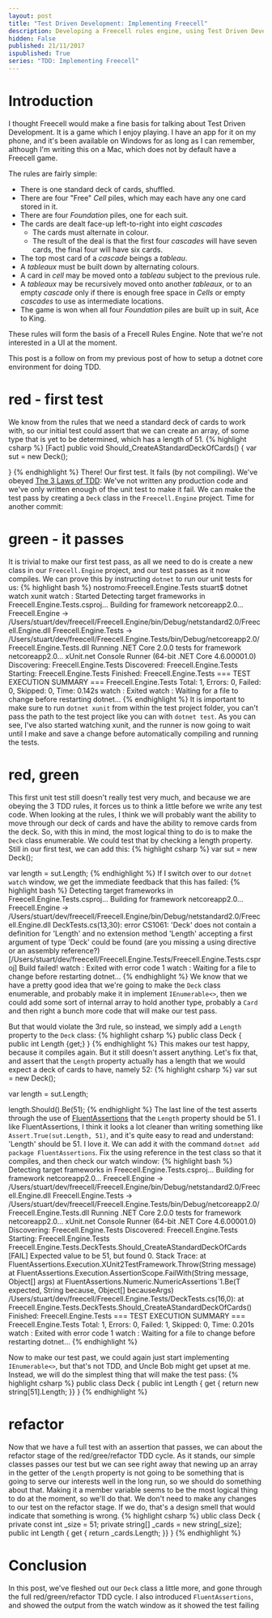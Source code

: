 ```yaml
---
layout: post
title: "Test Driven Development: Implementing Freecell"
description: Developing a Freecell rules engine, using Test Driven Development in csharp
hidden: False
published: 21/11/2017
ispublished: True
series: "TDD: Implementing Freecell"
---
```

# Introduction
I thought Freecell would make a fine basis for talking about Test Driven Development. It is a game which I enjoy playing. I have an app for it on my phone, and it's been available on Windows for as long as I can remember, although I'm writing this on a Mac, which does not by default have a Freecell game.

The rules are fairly simple:

- There is one standard deck of cards, shuffled.
- There are four "Free" _Cell_ piles, which may each have any one card stored in it.
- There are four _Foundation_ piles, one for each suit.
- The cards are dealt face-up left-to-right into eight _cascades_
    - The cards must alternate in colour.
    - The result of the deal is that the first four _cascades_ will have seven cards, the final four will have six cards.
- The top most card of a _cascade_ beings a _tableau_.
- A _tableaux_ must be built down by alternating colours.
- A card in _cell_ may be moved onto a _tableau_ subject to the previous rule.
- A _tableaux_ may be recursively moved onto another _tableaux_, or to an empty _cascade_ only if there is enough free space in _Cells_ or empty _cascades_ to use as intermediate locations.
- The game is won when all four _Foundation_ piles are built up in suit, Ace to King.

These rules will form the basis of a Frecell Rules Engine. Note that we're not interested in a UI at the moment.

This post is a follow on from my previous post of how to setup a dotnet core environment for doing TDD.

# red - first test
We know from the rules that we need a standard deck of cards to work with, so our initial test could assert that we can create an array, of some type that is yet to be determined, which has a length of 51.
{% highlight csharp %}
[Fact]
public void Should_CreateAStandardDeckOfCards()
{
    var sut = new Deck();

}
{% endhighlight %}
There! Our first test. It fails (by not compiling). We've obeyed [The 3 Laws of TDD](http://butunclebob.com/ArticleS.UncleBob.TheThreeRulesOfTdd): We've not written any production code and we've only written enough of the unit test to make it fail. We can make the test pass by creating a `Deck` class in the `Freecell.Engine` project. Time for another commit:

# green - it passes
It is trivial to make our first test pass, as all we need to do is create a new class in our `Freecell.Engine` project, and our test passes as it now compiles. We can prove this by instructing `dotnet` to run our unit tests for us:
{% highlight bash %}
nostromo:Freecell.Engine.Tests stuart$ dotnet watch xunit
watch : Started
Detecting target frameworks in Freecell.Engine.Tests.csproj...
Building for framework netcoreapp2.0...
  Freecell.Engine -> /Users/stuart/dev/freecell/Freecell.Engine/bin/Debug/netstandard2.0/Freecell.Engine.dll
  Freecell.Engine.Tests -> /Users/stuart/dev/freecell/Freecell.Engine.Tests/bin/Debug/netcoreapp2.0/Freecell.Engine.Tests.dll
Running .NET Core 2.0.0 tests for framework netcoreapp2.0...
xUnit.net Console Runner (64-bit .NET Core 4.6.00001.0)
  Discovering: Freecell.Engine.Tests
  Discovered:  Freecell.Engine.Tests
  Starting:    Freecell.Engine.Tests
  Finished:    Freecell.Engine.Tests
=== TEST EXECUTION SUMMARY ===
   Freecell.Engine.Tests  Total: 1, Errors: 0, Failed: 0, Skipped: 0, Time: 0.142s
watch : Exited
watch : Waiting for a file to change before restarting dotnet...
{% endhighlight %}
It is important to make sure to run `dotnet xunit` from within the test project folder, you can't pass the path to the test project like you can with `dotnet test`. As you can see, I've also started watching xunit, and the runner is now going to wait until I make and save a change before automatically compiling and running the tests.

# red, green
This first unit test still doesn't really test very much, and because we are obeying the 3 TDD rules, it forces us to think a little before we write any test code. When looking at the rules, I think we will probably want the ability to move through our deck of cards and have the ability to remove cards from the deck. So, with this in mind, the most logical thing to do is to make the `Deck` class enumerable. We could test that by checking a length property. Still in our first test, we can add this:
{% highlight csharp %}
var sut = new Deck();

var length = sut.Length;
{% endhighlight %}
If I switch over to our `dotnet watch` window, we get the immediate feedback that this has failed:
{% highlight bash %}
Detecting target frameworks in Freecell.Engine.Tests.csproj...
Building for framework netcoreapp2.0...
  Freecell.Engine -> /Users/stuart/dev/freecell/Freecell.Engine/bin/Debug/netstandard2.0/Freecell.Engine.dll
DeckTests.cs(13,30): error CS1061: 'Deck' does not contain a definition for 'Length' and no extension method 'Length' accepting a first argument of type 'Deck' could be found (are you missing a using directive or an assembly reference?) [/Users/stuart/dev/freecell/Freecell.Engine.Tests/Freecell.Engine.Tests.csproj]
Build failed!
watch : Exited with error code 1
watch : Waiting for a file to change before restarting dotnet...
{% endhighlight %}
We know that we have a pretty good idea that we're going to make the `Deck` class enumerable, and probably make it in implement `IEnumerable<>`, then we could add some sort of internal array to hold another type, probably a `Card` and then right a bunch more code that will make our test pass.

But that would violate the 3rd rule, so instead, we simply add a `Length` property to the `Deck` class:
{% highlight csharp %}
public class Deck 
{
    public int Length {get;}
}
{% endhighlight %}
This makes our test happy, because it compiles again. But it still doesn't assert anything. Let's fix that, and assert that the `Length` property actually has a length that we would expect a deck of cards to have, namely 52:
{% highlight csharp %}
var sut = new Deck();

var length = sut.Length;

length.Should().Be(51);
{% endhighlight %}
The last line of the test asserts through the use of [FluentAssertions](http://fluentassertions.com/) that the `Length` property should be 51. I like FluentAssertions, I think it looks a lot cleaner than writing something like `Assert.True(sut.Length, 51)`, and it's quite easy to read and understand: 'Length' should be 51. I love it. We can add it with the command `dotnet add package FluentAssertions`. Fix the using reference in the test class so that it compiles, and then check our watch window:
{% highlight bash %}
Detecting target frameworks in Freecell.Engine.Tests.csproj...
Building for framework netcoreapp2.0...
  Freecell.Engine -> /Users/stuart/dev/freecell/Freecell.Engine/bin/Debug/netstandard2.0/Freecell.Engine.dll
  Freecell.Engine.Tests -> /Users/stuart/dev/freecell/Freecell.Engine.Tests/bin/Debug/netcoreapp2.0/Freecell.Engine.Tests.dll
Running .NET Core 2.0.0 tests for framework netcoreapp2.0...
xUnit.net Console Runner (64-bit .NET Core 4.6.00001.0)
  Discovering: Freecell.Engine.Tests
  Discovered:  Freecell.Engine.Tests
  Starting:    Freecell.Engine.Tests
    Freecell.Engine.Tests.DeckTests.Should_CreateAStandardDeckOfCards [FAIL]
      Expected value to be 51, but found 0.
      Stack Trace:
           at FluentAssertions.Execution.XUnit2TestFramework.Throw(String message)
           at FluentAssertions.Execution.AssertionScope.FailWith(String message, Object[] args)
           at FluentAssertions.Numeric.NumericAssertions`1.Be(T expected, String because, Object[] becauseArgs)
        /Users/stuart/dev/freecell/Freecell.Engine.Tests/DeckTests.cs(16,0): at Freecell.Engine.Tests.DeckTests.Should_CreateAStandardDeckOfCards()
  Finished:    Freecell.Engine.Tests
=== TEST EXECUTION SUMMARY ===
   Freecell.Engine.Tests  Total: 1, Errors: 0, Failed: 1, Skipped: 0, Time: 0.201s
watch : Exited with error code 1
watch : Waiting for a file to change before restarting dotnet...
{% endhighlight %}

Now to make our test past, we could again just start implementing `IEnumerable<>`, but that's not TDD, and Uncle Bob might get upset at me. Instead, we will do the simplest thing that will make the test pass:
{% highlight csharp %}
public class Deck
{
    public int Length { get { return new string[51].Length; }}
}
{% endhighlight %}

# refactor
Now that we have a full test with an assertion that passes, we can about the refactor stage of the red/gree/refactor TDD cycle. As it stands, our simple classes passes our test but we can see right away that newing up an array in the getter of the `Length` property is not going to be something that is going to serve our interests well in the long run, so we should do something about that. Making it a member variable seems to be the most logical thing to do at the moment, so we'll do that. We don't need to make any changes to our test on the refactor stage. If we do, that's a design smell that would indicate that something is wrong.
{% highlight csharp %}
ublic class Deck
{
    private const int _size = 51;
    private string[] _cards = new string[_size];
    public int Length { get { return _cards.Length; }}
}
{% endhighlight %}

# Conclusion
In this post, we've fleshed out our `Deck` class a little more, and gone through the full red/green/refactor TDD cycle. I also introduced `FluentAssertions`, and showed the output from the watch window as it showed the test failing
